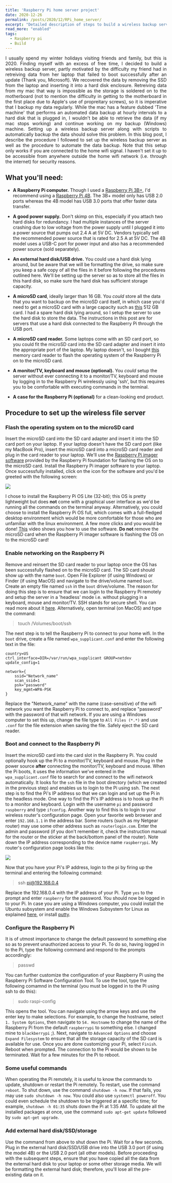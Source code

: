 ```yaml
---
title: 'Raspberry Pi home server project'
date: 2020-12-26
permalink: /posts/2020/12/RPi_home_server/
excerpt: "Detailed description of steps to build a wireless backup server."
read_more: "enabled"
tags:
  - Raspberry pi
  - Build
---
```

<div style="text-align: justify"> 
I usually spend my winter holidays visiting friends and family, but this is 2020. Finding myself with an excess of free time, I decided to build a wireless backup server, partly motivated by the difficulty my friend had in retreiving data from her laptop that failed to boot successfully after an update (Thank you, Microsoft). We recovered the data by removing the SSD from the laptop and inserting it into a hard disk enclosure. Retreiving data from my mac that way is impossible as the storage is soldered on to the motherboard (not to mention the difficulty in getting to the motherboard in the first place due to Apple's use of propreitary screws), so it is imperative that I backup my data regularly. While the mac has a feature dubbed 'Time machine' that performs an automated data backup at hourly intervals to a hard disk that is plugged in, I wouldn't be able to retrieve the data (if my mac stops working) and continue working on my backup (Windows) machine. Setting up a wireless backup server along with scripts to automatically backup the data should solve this problem. In this blog post, I describe the procedure I followed to set up the wireless backup server as well as the procedure to automate the data backup. Note that this setup only works if you are connected to the home wifi signal. I haven't set it up to be accessible from anywhere outside the home wifi network (i.e. through the internet) for security reasons.
</div>

## What you'll need:
* **A Raspberry Pi computer.** Though I used a [Raspberry Pi 3B+](https://www.raspberrypi.org/products/raspberry-pi-3-model-b-plus/ "Raspberry Pi 3B+"), I'd recommend using a [Raspberry Pi 4B](https://www.raspberrypi.org/products/raspberry-pi-4-model-b/ "Raspberry Pi 4B"). The 3B+ model only has USB 2.0 ports whereas the 4B model has USB 3.0 ports that offer faster data transfer. 

* **A good power supply.** Don't skimp on this, especially if you attach two hard disks for redundancy. I had multiple instances of the server crashing due to low voltage from the power supply until I plugged it into a power source that pumps out 2.4 A at 5V DC. Vendors typically sell the recommended power source that is rated for 2.5 A at 5V DC. The 4B model uses a USB-C port for power input and also has a recommended power source (sold separately).

* **An external hard disk/USB drive.** You could use a hard disk lying around, but be aware that we will be formatting the drive, so make sure you keep a safe copy of all the files in it before following the procedures outlined here. We'll be setting up the server so as to store all the files in this hard disk, so make sure the hard disk has sufficient storage capacity.

* **A microSD card**, ideally larger than 16 GB. You *could* store all the data that you want to backup on the microSD card itself, in which case you'd need to get a microSD card with a large capacity such as [this](https://www.amazon.com/SanDisk-512GB-microSDXC-Memory-Adapter-dp-B08GXXKY6P/dp/B08GXXKY6P/ref=dp_ob_title_ce "SanDisk 512 GB microSD card") 512 GB card. I had a spare hard disk lying around, so I setup the server to use the hard disk to store the data. The instructions in this post are for servers that use a hard disk connected to the Raspberry Pi through the USB port. 

* **A microSD card reader.** Some laptops come with an SD card port, so you could fit the microSD card into the SD card adapter and insert it into the appropriate port of the laptop. My laptop doesn't, so I bought [this](https://www.amazon.com/gp/product/B00W02VHM6/ref=ppx_yo_dt_b_asin_title_o00_s00?ie=UTF8&psc=1 "memory card reader") memory card reader to flash the operating system of the Raspberry Pi on to the microSD card.

* **A monitor/TV, keyboard and mouse (optional).** You *could* setup the server without ever connecting it to a monitor/TV, keyboard and mouse by logging in to the Raspberry Pi wirelessly using 'ssh', but this requires you to be comfortable with executing commands in the terminal. 

* **A case for the Raspberry Pi (optional)** for a clean-looking end product.


## Procedure to set up the wireless file server

### Flash the operating system on to the microSD card
Insert the microSD card into the SD card adapter and insert it into the SD card port on your laptop. If your laptop doesn't have the SD card port (like my MacBook Pro), insert the microSD card into a microSD card reader and plug in the card reader to your laptop. We'll use the [Raspberry Pi imager software](https://www.raspberrypi.org/software/) provided by the Raspberry Pi foundation for flashing the OS on to the microSD card. Install the Raspberry Pi imager software to your laptop. Once successfully installed, click on the icon for the software and you'd be greeted with the following screen:

![](/images/blog/2020-12-26-RPi/RPi_imager_software_1.png)

I chose to install the Raspberry Pi OS Lite (32-bit); this OS is pretty lightweight but does **not** come with a graphical user interface as we'd be running all the commands on the terminal anyway. Alternatively, you could choose to install the Raspberry Pi OS full, which comes with a full-fledged desktop environment which would be more comfortable for those who are unfamiliar with the linux environment. A few more clicks and you would be done! [This](https://youtu.be/J024soVgEeM) video shows you how to use the software. **Do not** remove the microSD card when the Raspberry Pi imager software is flashing the OS on to the microSD card!

### Enable networking on the Raspberry Pi
Remove and reinsert the SD card reader to your laptop once the OS has been successfully flashed on to the microSD card. The SD card should show up with the name `boot`. Open File Explorer (if using Windows) or Finder (if using MacOS) and navigate to the drive/volume named `boot`. Create an empty file named `ssh` in the `boot` drive/volume. The reason for doing this step is to ensure that we can login to the Raspberry Pi remotely and setup the server in a 'headless' mode i.e. without plugging in a keyboard, mouse and monitor/TV. SSH stands for secure shell. You can read more about it [here](https://www.raspberrypi.org/documentation/remote-access/ssh/). Alternatively, open terminal (on MacOS) and type the command: 

>touch /Volumes/boot/ssh 

The next step is to tell the Raspberry Pi to connect to your home wifi. In the `boot` drive, create a file named `wpa_supplicant.conf` and enter the following text in the file:

```
country=US
ctrl_interface=DIR=/var/run/wpa_supplicant GROUP=netdev
update_config=1

network={
    ssid="Network_name"
    scan_ssid=1
    psk="password"
    key_mgmt=WPA-PSK
}
```

Replace the "Network_name" with the name (case-sensitive) of the wifi network you want the Raspberry Pi to connect to, and replace "password" with the password of that wifi network. If you are using a Windows computer to set this up, change the file type to `All Files (*.*)` and use `.conf` for the file extension when saving the file. Safely eject the SD card reader.

### Boot and connect to the Raspberry Pi
Insert the microSD card into the card slot in the Raspberry Pi. You could optionally hook up the Pi to a monitor/TV, keyboard and mouse. Plug in the power source **after** connecting the monitor/TV, keyboard and mouse. When the Pi boots, it uses the information we've entered in the `wpa_supplicant.conf` file to search for and connect to the wifi network automatically. It looks for the `ssh` file in the boot directory (which we created in the previous step) and enables us to login to the Pi using ssh. The next step is to find the Pi's IP address so that we can login and set up the Pi in the headless mode. One way to find the Pi's IP address is to hook up the Pi to a monitor and keyboard. Login with the username `pi` and password `raspberry` and type `ifconfig`. Another way to find this is to login to your wireless router's configuration page. Open your favorite web browser and enter `192.168.1.1` in the address bar. Some routers (such as my Netgear router) may use some other address such as `routerlogin.com`. Enter the admin and password (if you don't remember it, check the instruction manual for the router or the sticker at the back/bottom panel of the router). Note down the IP address corresponding to the device name `raspberrypi`. My router's configuration page looks like this: 

![](/images/blog/2020-12-26-RPi/routerlogin.png)

Now that you have your Pi's IP address, login to the pi by firing up the terminal and entering the following command:

>ssh pi@192.168.0.4

Replace the 192.168.0.4 with the IP address of your Pi. Type `yes` to the prompt and enter `raspberry` for the password. You should now be logged in to your Pi. In case you are using a Windows computer, you could install the Ubuntu subsystem and enable the Windows Subsystem for Linux as explained [here](https://pakstech.com/blog/develop-with-subsystem-for-linux/), or install [putty](https://www.putty.org/). 

### Configure the Raspberry Pi
It is of utmost importance to change the default password to something else so as to prevent unauthorized access to your Pi. To do so, having logged in to the Pi, type the following command and respond to the prompts accordingly:

> passwd

You can further customize the configuration of your Raspberry Pi using the Raspberry Pi Software Configuration Tool. To use the tool, type the following comamnd in the terminal (you must be logged in to the Pi using ssh to do this):

> sudo raspi-config

This opens the tool. You can navigate using the arrow keys and use the enter key to make selections. For example, to change the hostname, select `1. System Options`, then navigate to `S4. Hostname` to change the name of the Raspberry Pi from the default `raspberrypi` to something else. I changed mine to `blackberrypi` ;). Next, navigate to `Advanced Options` and choose `Expand Filesystem` to ensure that all the storage capacity of the SD card is available for use. Once you are done customizing your Pi, select `Finish`. Reboot when prompted. The connection to the Pi would be shown to be terminated. Wait for a few minutes for the Pi to reboot.

### Some useful commands
When operating the Pi remotely, it is useful to know the commands to update, shutdown or restart the Pi remotely. To restart, use the command `reboot`. To shut down, use the command `shutdown -h now`. If that fails, you may use `sudo shutdown -h now`. You could also use `systemctl poweroff`. You could even schedule the shutdown to be triggered at a specific time; for example, `shutdown -h 01:35` shuts down the Pi at 1:35 AM. To update all the installed packages at once, use the command `sudo apt-get update` followed by `sudo apt-get upgrade`. 

### Add external hard disk/SSD/storage
Use the command from above to shut down the Pi. Wait for a few seconds. Plug in the external hard disk/SSD/USB drive into the USB 3.0 port (if using the model 4B) or the USB 2.0 port (all other models). Before proceeding with the subsequent steps, ensure that you have copied all the data from the external hard disk to your laptop or some other storage media. We will be formatting the external hard disk; therefore, you'll lose all the pre-existing data on it. 

